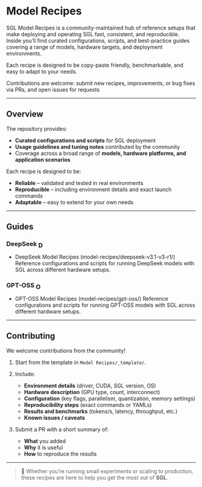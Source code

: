 # Model Recipes

SGL Model Recipes is a community-maintained hub of reference setups that make deploying and operating SGL fast, consistent, and reproducible. Inside you’ll find curated configurations, scripts, and best-practice guides covering a range of models, hardware targets, and deployment environments. 

Each recipe is designed to be copy-paste friendly, benchmarkable, and easy to adapt to your needs. 

Contributions are welcome: submit new recipes, improvements, or bug fixes via PRs, and open issues for requests

---

## Overview

The repository provides:

- **Curated configurations and scripts** for SGL deployment  
- **Usage guidelines and tuning notes** contributed by the community  
- Coverage across a broad range of **models, hardware platforms, and application scenarios**  

Each recipe is designed to be:

- **Reliable** – validated and tested in real environments  
- **Reproducible** – including environment details and exact launch commands  
- **Adaptable** – easy to extend for your own needs  

---

## Guides

### DeepSeek <img src="https://avatars.githubusercontent.com/u/148330874?s=200&v=4" alt="DeepSeek" width="16" height="16" style="vertical-align:middle;">

- DeepSeek Model Recipes (model-recipes/deepseek-v3.1-v3-r1/)
  Reference configurations and scripts for running DeepSeek models with SGL across different hardware setups.  

### GPT-OSS <img src="https://avatars.githubusercontent.com/u/14957082?v=4" alt="OpenAI" width="16" height="16" style="vertical-align:middle;">

- GPT-OSS Model Recipes (model-recipes/gpt-oss/)
  Reference configurations and scripts for running GPT-OSS models with SGL across different hardware setups.
  
---

## Contributing

We welcome contributions from the community!  

1. Start from the template in `Model Recipes/_template/`.  
2. Include:  
   - **Environment details** (driver, CUDA, SGL version, OS)  
   - **Hardware description** (GPU type, count, interconnect)  
   - **Configuration** (key flags, parallelism, quantization, memory settings)  
   - **Reproducibility steps** (exact commands or YAMLs)  
   - **Results and benchmarks** (tokens/s, latency, throughput, etc.)  
   - **Known issues / caveats**  

3. Submit a PR with a short summary of:  
   - **What** you added  
   - **Why** it is useful  
   - **How** to reproduce the results 

---

> 🚀 Whether you’re running small experiments or scaling to production, these recipes are here to help you get the most out of **SGL**.
